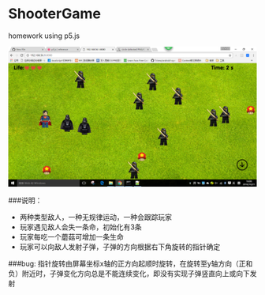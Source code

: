 ﻿# ShooterGame
homework using p5.js

![截图](https://github.com/Lxinyuelxy/ShooterGame/blob/master/assets//jietu.PNG)

###说明：
- 两种类型敌人，一种无规律运动，一种会跟踪玩家
- 玩家遇见敌人会失一条命，初始化有3条
- 玩家每吃一个蘑菇可增加一条生命
- 玩家可以向敌人发射子弹，子弹的方向根据右下角旋转的指针确定

###bug:
指针旋转由屏幕坐标x轴的正方向起顺时旋转，在旋转至y轴方向（正和负）附近时，子弹变化方向总是不能连续变化，即没有实现子弹竖直向上或向下发射
